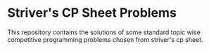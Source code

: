 # Striver's CP Sheet Problems
This repository contains the solutions of some standard topic wise competitive programming problems chosen from striver's cp sheet.
